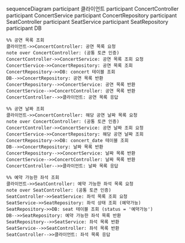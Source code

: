 sequenceDiagram
participant 클라이언트
participant ConcertController
participant ConcertService
participant ConcertRepository
participant SeatController
participant SeatService
participant SeatRepository
participant DB

    %% 공연 목록 조회
    클라이언트->>ConcertController: 공연 목록 요청
    note over ConcertController: (공통 토큰 인증)
    ConcertController->>ConcertService: 공연 목록 조회 요청
    ConcertService->>ConcertRepository: 공연 목록 조회
    ConcertRepository->>DB: concert 테이블 조회
    DB-->>ConcertRepository: 공연 목록 반환
    ConcertRepository-->>ConcertService: 공연 목록 반환
    ConcertService-->>ConcertController: 공연 목록 반환
    ConcertController-->>클라이언트: 공연 목록 응답

    %% 공연 날짜 조회
    클라이언트->>ConcertController: 해당 공연 날짜 목록 요청
    note over ConcertController: (공통 토큰 인증)
    ConcertController->>ConcertService: 공연 날짜 조회 요청
    ConcertService->>ConcertRepository: 해당 공연 날짜 조회
    ConcertRepository->>DB: concert_date 테이블 조회
    DB-->>ConcertRepository: 날짜 목록 반환
    ConcertRepository-->>ConcertService: 날짜 목록 반환
    ConcertService-->>ConcertController: 날짜 목록 반환
    ConcertController-->>클라이언트: 날짜 목록 응답

    %% 예약 가능한 좌석 조회
    클라이언트->>SeatController: 예약 가능한 좌석 목록 요청 
    note over SeatController: (공통 토큰 인증)
    SeatController->>SeatService: 좌석 목록 조회 요청
    SeatService->>SeatRepository: 좌석 상태 조회 (예약가능)
    SeatRepository->>DB: seat 테이블 조회 (status = '예약가능')
    DB-->>SeatRepository: 예약 가능한 좌석 목록 반환
    SeatRepository-->>SeatService: 좌석 목록 반환
    SeatService-->>SeatController: 좌석 목록 반환
    SeatController-->>클라이언트: 좌석 목록 응답